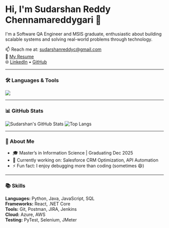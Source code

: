# Hi, I'm Sudarshan Reddy Chennamareddygari 👋

I'm a Software QA Engineer and MSIS graduate, enthusiastic about building scalable systems and solving real-world problems through technology.

📫 Reach me at: [sudarshanreddyc@gmail.com](mailto:sudarshanreddyc@gmail.com)  
📄 [My Resume](https://your-resume-link)  
🌐 [LinkedIn](https://linkedin.com/in/your-profile) • [GitHub](https://github.com/your-profile)

---

### 🛠️ Languages & Tools

<img src="https://skillicons.dev/icons?i=python,java,javascript,react,sql,azure,git,docker,linux&perline=8" />

---

### 📊 GitHub Stats

![Sudarshan's GitHub Stats](https://github-readme-stats.vercel.app/api?username=SudarshanReddyC&show_icons=true&theme=radical)
![Top Langs](https://github-readme-stats.vercel.app/api/top-langs/?username=SudarshanReddyC&layout=compact&theme=radical)

---

### 🧠 About Me

- 🎓 Master’s in Information Science | Graduating Dec 2025  
- 🔭 Currently working on: Salesforce CRM Optimization, API Automation  
- ⚡ Fun fact: I enjoy debugging more than coding (sometimes 😄)

---

### 📚 Skills

**Languages:** Python, Java, JavaScript, SQL  
**Frameworks:** React, .NET Core  
**Tools:** Git, Postman, JIRA, Jenkins  
**Cloud:** Azure, AWS  
**Testing:** PyTest, Selenium, JMeter  
